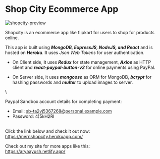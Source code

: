 # **Shop City Ecommerce App**

![shopcity-preview](https://aryaayush.netlify.app/images/react-shopcity.png)

Shopcity is an ecommerce app like flipkart for users to shop for products online.  

This app is built using ***MongoDB, ExpressJS, NodeJS, and React*** and is hosted on ***Heroku***. It uses *Json Web Tokens* for user authentication.

- On Client side, it uses ***Redux*** for state management, ***Axios*** as HTTP client and ***react-paypal-button-v2*** for online payments using PayPal.

- On Server side, it uses ***mongoose*** as ORM for MongoDB, ***bcrypt*** for hashing passwords and ***multer*** to upload images to server.

\

Paypal Sandbox account details for completing payment:
* Email: sb-ta2vj5367268@personal.example.com
* Password: 4)5kH2Rl

\
Click the link below and check it out now:\
https://mernshopcity.herokuapp.com/

Check out my site for more apps like this:\
https://aryaayush.netlify.app/

